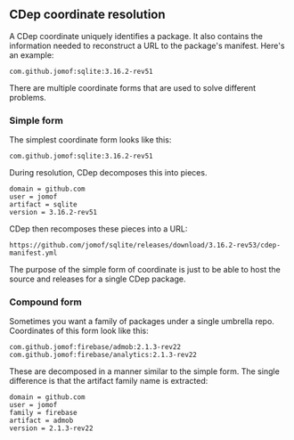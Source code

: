 ## CDep coordinate resolution
A CDep coordinate uniquely identifies a package. It also contains the information needed to reconstruct a URL to the package's manifest. Here's an example:

```
com.github.jomof:sqlite:3.16.2-rev51
```

There are multiple coordinate forms that are used to solve different problems.

### Simple form
The simplest coordinate form looks like this:
```
com.github.jomof:sqlite:3.16.2-rev51
```
During resolution, CDep decomposes this into pieces.
```
domain = github.com
user = jomof
artifact = sqlite
version = 3.16.2-rev51
```
CDep then recomposes these pieces into a URL:
```
https://github.com/jomof/sqlite/releases/download/3.16.2-rev53/cdep-manifest.yml
```
The purpose of the simple form of coordinate is just to be able to host the source and releases for a single CDep package.

### Compound form
Sometimes you want a family of packages under a single umbrella repo. Coordinates of this form look like this:
```
com.github.jomof:firebase/admob:2.1.3-rev22
com.github.jomof:firebase/analytics:2.1.3-rev22
```
These are decomposed in a manner similar to the simple form. The single difference is that the artifact family name is extracted:
```
domain = github.com
user = jomof
family = firebase
artifact = admob
version = 2.1.3-rev22
```
